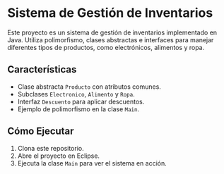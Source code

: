# Sistema de Gestión de Inventarios

Este proyecto es un sistema de gestión de inventarios implementado en Java. Utiliza polimorfismo, clases abstractas e interfaces para manejar diferentes tipos de productos, como electrónicos, alimentos y ropa.

## Características
- Clase abstracta `Producto` con atributos comunes.
- Subclases `Electronico`, `Alimento` y `Ropa`.
- Interfaz `Descuento` para aplicar descuentos.
- Ejemplo de polimorfismo en la clase `Main`.

## Cómo Ejecutar
1. Clona este repositorio.
2. Abre el proyecto en Eclipse.
3. Ejecuta la clase `Main` para ver el sistema en acción.
